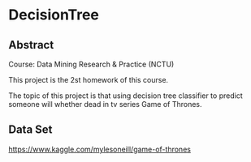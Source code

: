 # DecisionTree

## Abstract

Course: Data Mining Research & Practice (NCTU)

This project is the 2st homework of this course.

The topic of this project is that using decision tree classifier to predict someone will whether dead in tv series Game of Thrones.


## Data Set

https://www.kaggle.com/mylesoneill/game-of-thrones

